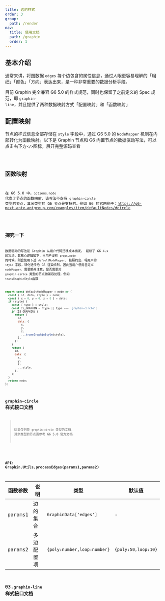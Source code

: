 ```yaml
---
title: 边的样式
order: 3
group:
  path: /render
nav:
  title: 使用文档
  path: /graphin
  order: 1
---
```


## 基本介绍

通常来讲，将图数据 `edges` 每个边包含的属性信息，通过人眼更容易理解的「粗细」「颜色」「方向」表达出来，是一种非常重要的数据分析手段。

目前 Graphin 完全兼容 G6 5.0 的样式规范，同时也保留了之前定义的 Spec 规范，即 `graphin-line`，并且提供了两种数据映射方式「配置映射」和「函数映射」

## 配置映射

节点的样式信息全部存储在 `style` 字段中，通过 G6 5.0 的 `NodeMapper` 机制在内部转化为函数映射。以下是 Graphin 节点和 G6 内置节点的数据驱动写法，可以点击右下方`</>`图标，展开完整源码查看

<code src='./demos/edge.tsx'>

## 函数映射

在 G6 5.0 中，`options.node` 代表了节点的函数映射，该写法不支持 `graphin-circle` 类型的节点，其余类型的 G6 节点是支持的。例如 G6 的官网例子：https://g6-next.antv.antgroup.com/examples/item/defaultNodes/#circle

<code src='./demos/edge-g6.tsx'>

## 探究一下

数据驱动的写法是 Graphin 从用户代码迁移成本出发， 延续了 G6 4.x 的写法，其核心逻辑如下，当用户没有 `props.node` 的时候，则会使用下述 `defaultNodeMapper`, 按照约定，将用户的 `style` 字段，转化透传给 G6 渲染绘制。因此当用户使用自定义 `nodeMapper`，需要额外注意，是否需要对 `graphin-cirlce` 类型的节点做兼容处理，例如 `transGraphinStyle`函数

```jsx | pure
export const defaultNodeMapper = node => {
  const { id, data, style } = node;
  const { x = 0, y = 0, z = 0 } = data;
  if (style) {
    const { type } = style;
    const IS_GRAPHIN = !type || type === 'graphin-circle';
    if (IS_GRAPHIN) {
      return {
        id,
        data: {
          x,
          y,
          z,
          ...transGraphinStyle(style),
        },
      };
    }
    return {
      id,
      data: {
        x,
        y,
        z,
        ...style,
      },
    };
  }
  return node;
};
```

## `graphin-circle` 样式接口文档

> 这里仅列举 `graphin-circle` 类型的文档， 其余类型的节点请参考 G6 5.0 官方文档

<API  src='../../interface/node-style.ts' >

### API: Graphin.Utils.processEdges(params1,params2)

| 函数参数 | 说明       | 类型                        | 默认值              |
| -------- | ---------- | --------------------------- | ------------------- |
| params1  | 边的集合   | `GraphinData['edges']`      | -                   |
| params2  | 多边配置项 | `{poly:number,loop:number}` | `{poly:50,loop:10}` |

## 03.`graphin-line` 样式接口文档

<!-- <API   src='../../interface/edge-style.ts'> -->
